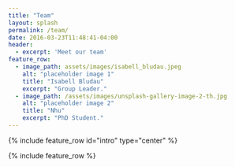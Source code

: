 ```yaml
---
title: "Team"
layout: splash
permalink: /team/
date: 2016-03-23T11:48:41-04:00
header: 
  - excerpt: 'Meet our team'
feature_row:
  - image_path: assets/images/isabell_bludau.jpeg
    alt: "placeholder image 1"
    title: "Isabell Bludau"
    excerpt: "Group Leader."
  - image_path: /assets/images/unsplash-gallery-image-2-th.jpg
    alt: "placeholder image 2"
    title: "Nhu"
    excerpt: "PhD Student."
---
```


{% include feature_row id="intro" type="center" %}

{% include feature_row %}
